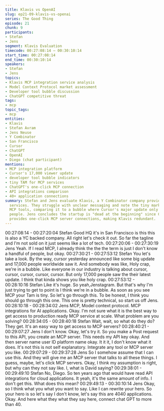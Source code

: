 ```yaml
---
title: Klavis vs OpenAI
slug: ep21-09-klavis-vs-openai
series: The Good Thing
episode: 21
chunk: 9
participants:
- Stefan
- Jens
segment: Klavis Evaluation
timecode: 00:27:08:14 – 00:30:10:14
start_time: 00:27:08:14
end_time: 00:30:10:14
speakers:
- Stefan
- Jens
topics:
- Klavis MCP integration service analysis
- Model Context Protocol market assessment
- Developer tool bubble discussion
- ChatGPT competitive threat
tags:
- mcp
topic_tags:
- mcp
entities:
- Klavis
- Stefan Avram
- Jens Neuse
- Y Combinator
- San Francisco
- Cursor
- ChatGPT
- OpenAI
- Diego (chat participant)
mentions:
- MCP integration platform
- Cursor's 17,000 viewer update
- developer tool bubble indicators
- tiny TAM for MCP services
- ChatGPT's one-click MCP connection
- API integrations comparison
- 40+ application connections
summary: Stefan and Jens evaluate Klavis, a Y Combinator company providing MCP integration
  services. They struggle with unclear messaging and note the tiny market size for
  MCP tools, comparing it to a bubble where Cursor's major update only reached 17,000
  people. Jens concludes the startup is "dead at the beginning" since ChatGPT already
  provides one-click MCP server connections, making Klavis redundant.
---
```


00:27:08:14 - 00:27:20:04
Stefan
Good HQ it's in San Francisco is this this is also a YC backed company. All right let's check it
out. So far the tagline and I'm not sold on it just seems like a lot of tech.
00:27:20:06 - 00:27:30:19
Jens
Yeah. If I read MCP, I already think the the the term is just I don't know a handful of people, but
okay.
00:27:30:21 - 00:27:53:12
Stefan
You let's take a look. By the way, cursor yesterday announced like some big update and 17,000
people worldwide saw it. And somebody was like, Holy crap, we're in a bubble. Like everyone in
our industry is talking about cursor, cursor, cursor, cursor, cursor. But only 17,000 people saw
the their latest update. I think that kinda shows you like holy crap.
00:27:53:12 - 00:28:10:16
Stefan
Like it's huge. So yeah,Jenstagram. But that's why I'm just trying to get to point is I think we're in
a bubble. As soon as you see MCP your Tam is tiny. So let's go through this. To be honest, I
think you should go through this one. This one is pretty technical, so start us off Jens.
00:28:10:18 - 00:28:34:02
Jens
MCP, Model context protocol. MCP integrations for AI applications. Okay. I'm not sure what it is
the best way to get access to production ready MCP service at scale. What problem are you
solving?
00:28:34:05 - 00:28:40:18
Stefan
Wait, wait, so what do they do? They get. It's an easy way to get access to MCP servers?
00:28:40:21 - 00:29:07:27
Jens
I don't know. Okay, let's try it. So you make a Post request to this API, you create an MCP
server. This needs my API key okay. And then server name user ID platform name okay. It it it, I
don't know what it does. It's not this is not self explanatory. Integrate any tool or MCP server you
like.
00:29:07:29 - 00:29:37:28
Jens
So I somehow assume that I can use this. And they will give me an MCP server that talks to all
these things. I guess, maybe, let's click MCP servers. Okay, I think my assumption is right, but
why can they not say like. I, what is David saying?
00:29:38:01 - 00:29:49:10
Stefan
No, Diego. So ten years ago that would have read API integrations for cloud applications. It
yeah, it's the same amount of info. I don't get this. What does this mean?
00:29:49:13 - 00:30:10:14
Jens
Okay, so I think what you what you want to say. Like I can rewrite your hero. So your hero is so
let's say I don't know, let's say this are 4040 applications. Okay. And here what they what they
say here, connect chat GPT to more than 40.